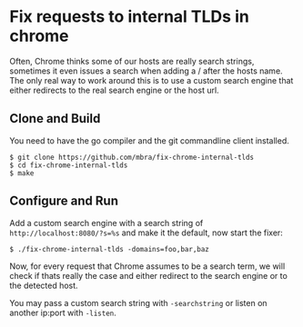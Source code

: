# Fix requests to internal TLDs in chrome

Often, Chrome thinks some of our hosts are really search strings, sometimes it even issues a search when adding a / after the hosts name.
The only real way to work around this is to use a custom search engine that either redirects to the real search engine or the host url.

## Clone and Build

You need to have the go compiler and the git commandline client installed.

```
$ git clone https://github.com/mbra/fix-chrome-internal-tlds
$ cd fix-chrome-internal-tlds
$ make
```

## Configure and Run

Add a custom search engine with a search string of `http://localhost:8080/?s=%s` and make it the default, now start the fixer:

```
$ ./fix-chrome-internal-tlds -domains=foo,bar,baz
```

Now, for every request that Chrome assumes to be a search term, we will check if thats really the case and either redirect to the search engine or to the detected host.

You may pass a custom search string with `-searchstring` or listen on another ip:port with `-listen`.
